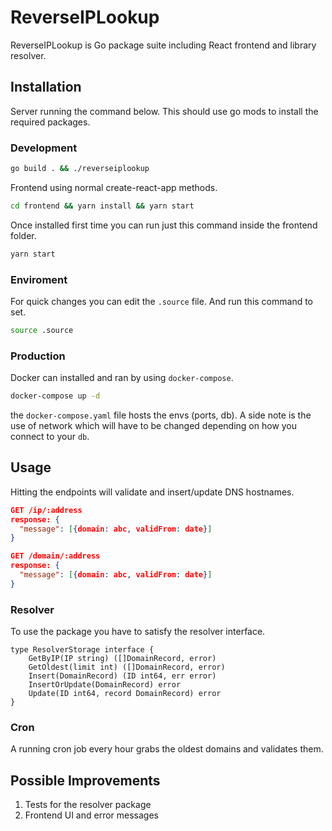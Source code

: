 # ReverseIPLookup

ReverseIPLookup is Go package suite including React frontend and library resolver.

## Installation

Server running the command below. This should use go mods to install the required packages.

### Development
```bash
go build . && ./reverseiplookup
```

Frontend using normal create-react-app methods.

```bash
cd frontend && yarn install && yarn start
```

Once installed first time you can run just this command inside the frontend folder.
```bash
yarn start
```

### Enviroment
For quick changes you can edit the `.source` file. And run this command to set.
```bash
source .source
```

### Production

Docker can installed and ran by using `docker-compose`.

```bash
docker-compose up -d
```

the `docker-compose.yaml` file hosts the envs (ports, db). A side note is the use of network which will have to be changed depending on how you connect to your `db`.

## Usage

Hitting the endpoints will validate and insert/update DNS hostnames.

```json
GET /ip/:address
response: {
  "message": [{domain: abc, validFrom: date}]
}

GET /domain/:address
response: {
  "message": [{domain: abc, validFrom: date}]
}
```

### Resolver

To use the package you have to satisfy the resolver interface.

```golang
type ResolverStorage interface {
	GetByIP(IP string) ([]DomainRecord, error)
	GetOldest(limit int) ([]DomainRecord, error)
	Insert(DomainRecord) (ID int64, err error)
	InsertOrUpdate(DomainRecord) error
	Update(ID int64, record DomainRecord) error
}
```

### Cron

A running cron job every hour grabs the oldest domains and validates them.

## Possible Improvements

1. Tests for the resolver package
2. Frontend UI and error messages
